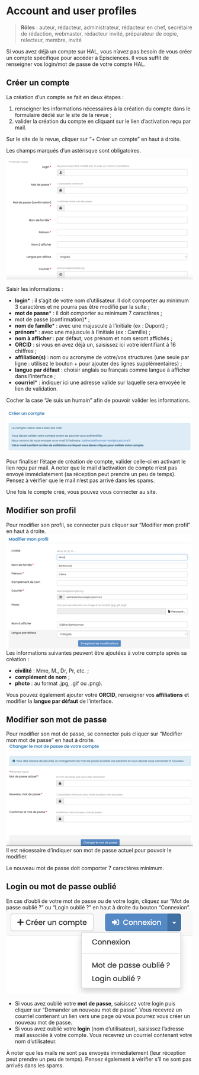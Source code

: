# Account and user profiles
> **Rôles** : auteur, rédacteur, administrateur, rédacteur en chef, secrétaire de rédaction, webmaster, rédacteur invité, préparateur de copie, relecteur, membre, invité

Si vous avez déjà un compte sur HAL, vous n’avez pas besoin de vous créer un compte spécifique pour accéder à Episciences. Il vous suffit de renseigner vos login/mot de passe de votre compte HAL.

## Créer un compte
La création d’un compte se fait en deux étapes :
1. renseigner les informations nécessaires à la création du compte dans le formulaire dédié sur le site de la revue ;
2. valider la création du compte en cliquant sur le lien d’activation reçu par mail.

Sur le site de la revue, cliquer sur “+ Créer un compte” en haut à droite.

Les champs marqués d’un astérisque sont obligatoires.

![Alt text](img/account-1.png "Créer un compte")

Saisir les informations :
+ **login*** : il s’agit de votre nom d’utilisateur. Il doit comporter au minimum 3 caractères et ne pourra pas être modifié par la suite ;
+ **mot de passe*** : il doit comporter au minimum 7 caractères ;
+ mot de passe (confirmation)* ;
+ **nom de famille*** : avec une majuscule à l’initiale (ex : Dupont) ;
+ **prénom*** : avec une majuscule à l’initiale (ex : Camille) ;
+ **nom à afficher** : par défaut, vos prénom et nom seront affichés ;
+ **ORCID** : si vous en avez déjà un, saisissez ici votre identifiant à 16 chiffres ;
+ **affiliation(s)** : nom ou acronyme de votre/vos structures (une seule par ligne : utilisez le bouton + pour ajouter des lignes supplémentaires) ;
+ **langue par défaut** : choisir anglais ou français comme langue à afficher dans l’interface ;
+ **courriel*** : indiquer ici une adresse valide sur laquelle sera envoyée le lien de validation.

Cocher la case “Je suis un humain” afin de pouvoir valider les informations.

![Alt text](img/account-2.png "Valider la création du compte")

Pour finaliser l’étape de création de compte, valider celle-ci en activant le lien reçu par mail. À noter que le mail d’activation de compte n’est pas envoyé immédiatement (sa réception peut prendre un peu de temps). Pensez à vérifier que le mail n’est pas arrivé dans les spams.

Une fois le compte créé, vous pouvez vous connecter au site.

## Modifier son profil
Pour modifier son profil, se connecter puis cliquer sur “Modifier mon profil” en haut à droite.
![Alt text](img/account-3.png "Modifier mon profil")
Les informations suivantes peuvent être ajoutées à votre compte après sa création :
+ **civilité** : Mme, M., Dr, Pr, etc. ;
+ **complément de nom** ;
+ **photo** : au format .jpg, .gif ou .png).

Vous pouvez également ajouter votre **ORCID**, renseigner vos **affiliations** et modifier la **langue par défaut** de l’interface.

## Modifier son mot de passe
Pour modifier son mot de passe, se connecter puis cliquer sur “Modifier mon mot de passe” en haut à droite.
![Alt text](img/account-4.png "Modifier mon mot de passe")
Il est nécessaire d’indiquer son mot de passe actuel pour pouvoir le modifier.

Le nouveau mot de passe doit comporter 7 caractères minimum.

## Login ou mot de passe oublié
En cas d’oubli de votre mot de passe ou de votre login, cliquez sur “Mot de passe oublié ?” ou “Login oublié ?” en haut à droite du bouton “Connexion”.
![Alt text](img/account-5.png "Login ou mot de passe oublié")
+ Si vous avez oublié votre **mot de passe**, saisissez votre login puis cliquer sur “Demander un nouveau mot de passe”. Vous recevrez un courriel contenant un lien vers une page où vous pourrez vous créer un nouveau mot de passe.
+ Si vous avez oublié votre **login** (nom d’utilisateur), saisissez l’adresse mail associée à votre compte. Vous recevrez un courriel contenant votre nom d’utilisateur.

À noter que les mails ne sont pas envoyés immédiatement (leur réception peut prendre un peu de temps). Pensez également à vérifier s’il ne sont pas arrivés dans les spams.
